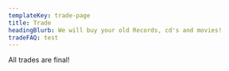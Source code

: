 ```yaml
---
templateKey: trade-page
title: Trade
headingBlurb: We will buy your old Records, cd's and movies!
tradeFAQ: test
---
```


All trades are final!
